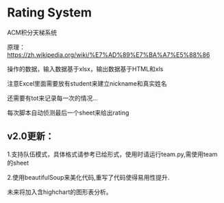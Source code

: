 # Rating System


ACM积分天梯系统

原理：https://zh.wikipedia.org/wiki/%E7%AD%89%E7%BA%A7%E5%88%86

操作的数据，输入数据基于xlsx，输出数据基于HTML和xls

注意Excel里面需要放有student来建立nickname和真实姓名

还需要有tot来记录每一次的情况...

每次脚本自动侦测最后一个sheet来给出rating

## v2.0更新：

1.支持队伍模式，具体格式请参考已给形式，使用时请运行team.py,需使用team的sheet

2.使用beautifulSoup来美化代码,重写了代码使得易用性提升.

未来将加入含highchart的图形表分析。
